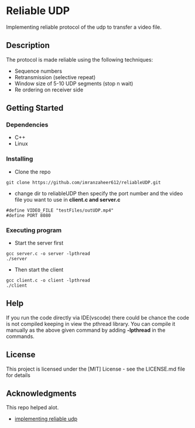 # Reliable UDP

Implementing reliable protocol of the udp to transfer a video file.

## Description

The protocol is made reliable using the following techniques:
* Sequence numbers
* Retransmission (selective repeat)
* Window size of 5-10 UDP segments (stop n wait)
* Re ordering on receiver side

## Getting Started

### Dependencies

* C++
* Linux

### Installing

* Clone the repo
```
git clone https://github.com/imranzaheer612/reliableUDP.git
```
* change dir to reliableUDP then specify the port number and the video file you want to use in **client.c and server.c** 
```
#define VIDEO_FILE "testFiles/outUDP.mp4"
#define PORT 8080
```  

### Executing program

* Start the server first
```
gcc server.c -o server -lpthread
./server
```
* Then start the client
```
gcc client.c -o client -lpthread
./client
```
## Help

If you run the code directly via IDE(vscode) there could be chance the code is not compiled keeping in view the pthread library. You can compile it manually as the above given command by adding **-lpthread** in the commands.


## License

This project is licensed under the [MIT] License - see the LICENSE.md file for details

## Acknowledgments

This repo helped alot.
* [implementing reliable udp](https://github.com/EeshaArif/Reliable-File-Transfer-UDP-Without-Timeout.git)
